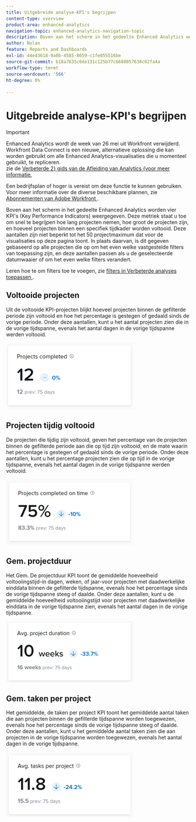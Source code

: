 ```yaml
---
title: Uitgebreide analyse-KPI's begrijpen
content-type: overview
product-area: enhanced-analytics
navigation-topic: enhanced-analytics-navigation-topic
description: Boven aan het scherm in het gedeelte Enhanced Analytics worden vier KPI's (Key Performance Indicators) weergegeven. Deze metriek staat u toe om snel te begrijpen hoe lang projecten nemen, hoe groot de projecten zijn, en hoeveel projecten binnen een specifiek tijdkader worden voltooid. Deze aantallen zijn niet beperkt tot het 50 projectmaximum dat voor de visualisaties op deze pagina toont. In plaats daarvan, is dit gegeven gebaseerd op alle projecten die op om het even welke vastgestelde filters van toepassing zijn, en deze aantallen passen als u de geselecteerde datumwaaier of om het even welke filters verandert.
author: Nolan
feature: Reports and Dashboards
exl-id: 44e43618-9a0b-4585-8659-c1fe055516be
source-git-commit: b18a7835c6de131c125b77c6688057638c62fa4a
workflow-type: tm+mt
source-wordcount: '566'
ht-degree: 0%

---
```


# Uitgebreide analyse-KPI&#39;s begrijpen

>[!IMPORTANT]
>
>Enhanced Analytics wordt de week van 26 mei uit Workfront verwijderd. Workfront Data Connect is een nieuwe, alternatieve oplossing die kan worden gebruikt om alle Enhanced Analytics-visualisaties die u momenteel gebruikt, te repliceren. <br> zie de [ Verbeterde 2} gids van de Afleiding van Analytics {voor meer informatie.](/help/quicksilver/product-announcements/announcements/enhanced-analytics-deprecation.md)


Een bedrijfsplan of hoger is vereist om deze functie te kunnen gebruiken.\
Voor meer informatie over de diverse beschikbare plannen, zie [ Abonnementen van Adobe Workfront ](https://business.adobe.com/products/workfront/pricing.html).

Boven aan het scherm in het gedeelte Enhanced Analytics worden vier KPI&#39;s (Key Performance Indicators) weergegeven. Deze metriek staat u toe om snel te begrijpen hoe lang projecten nemen, hoe groot de projecten zijn, en hoeveel projecten binnen een specifiek tijdkader worden voltooid. Deze aantallen zijn niet beperkt tot het 50 projectmaximum dat voor de visualisaties op deze pagina toont. In plaats daarvan, is dit gegeven gebaseerd op alle projecten die op om het even welke vastgestelde filters van toepassing zijn, en deze aantallen passen als u de geselecteerde datumwaaier of om het even welke filters verandert.

Leren hoe te om filters toe te voegen, zie [ filters in Verbeterde analyses toepassen ](../enhanced-analytics/use-enhanced-analytics-filters.md).

## Voltooide projecten

Uit de voltooide KPI-projecten blijkt hoeveel projecten binnen de gefilterde periode zijn voltooid en hoe het percentage is gestegen of gedaald sinds de vorige periode. Onder deze aantallen, kunt u het aantal projecten zien die in de vorige tijdspanne, evenals het aantal dagen in de vorige tijdspanne werden voltooid.

![ voltooide projecten KPI ](assets/kpi-projects-completed-350x182.png)

## Projecten tijdig voltooid

De projecten die tijdig zijn voltooid, geven het percentage van de projecten binnen de gefilterde periode aan die op tijd zijn voltooid, en de mate waarin het percentage is gestegen of gedaald sinds de vorige periode. Onder deze aantallen, kunt u het percentage projecten zien die op tijd in de vorige tijdspanne, evenals het aantal dagen in de vorige tijdspanne werden voltooid.

![ KPI projecten die op tijd worden voltooid ](assets/kpi-projects-completed-on-time-350x180.png)

## Gem. projectduur

Het Gem. De projectduur KPI toont de gemiddelde hoeveelheid voltooiingstijd-in dagen, weken, of jaar-voor projecten met daadwerkelijke einddata binnen de gefilterde tijdspanne, evenals hoe het percentage sinds de vorige tijdspanne steeg of daalde. Onder deze aantallen, kunt u de gemiddelde hoeveelheid voltooiingstijd voor projecten met daadwerkelijke einddata in de vorige tijdspanne zien, evenals het aantal dagen in de vorige tijdspanne.

![ KPI gemiddelde projectduur ](assets/kpi-avg.-project-duration-350x168.png)

## Gem. taken per project

Het gemiddelde, de taken per project KPI toont het gemiddelde aantal taken die aan projecten binnen de gefilterde tijdspanne worden toegewezen, evenals hoe het percentage sinds de vorige tijdspanne steeg of daalde. Onder deze aantallen, kunt u het gemiddelde aantal taken zien die aan projecten in de vorige tijdspanne worden toegewezen, evenals het aantal dagen in de vorige tijdspanne.

![ KPI gemiddelde taken per project ](assets/kpi-average-tasks-per-project-350x179.png)
